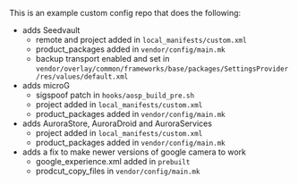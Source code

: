 This is an example custom config repo that does the following:
* adds Seedvault
  * remote and project added in `local_manifests/custom.xml`
  * product_packages added in `vendor/config/main.mk`
  * backup transport enabled and set in `vendor/overlay/common/frameworks/base/packages/SettingsProvider/res/values/default.xml`
* adds microG 
  * sigspoof patch in `hooks/aosp_build_pre.sh`
  * project added in `local_manifests/custom.xml`
  * product_packages added in `vendor/config/main.mk`
* adds AuroraStore, AuroraDroid and AuroraServices 
  * project added in `local_manifests/custom.xml`
  * product_packages added in `vendor/config/main.mk`
* adds a fix to make newer versions of google camera to work
  * google_experience.xml added in `prebuilt`
  * prodcut_copy_files in `vendor/config/main.mk`
